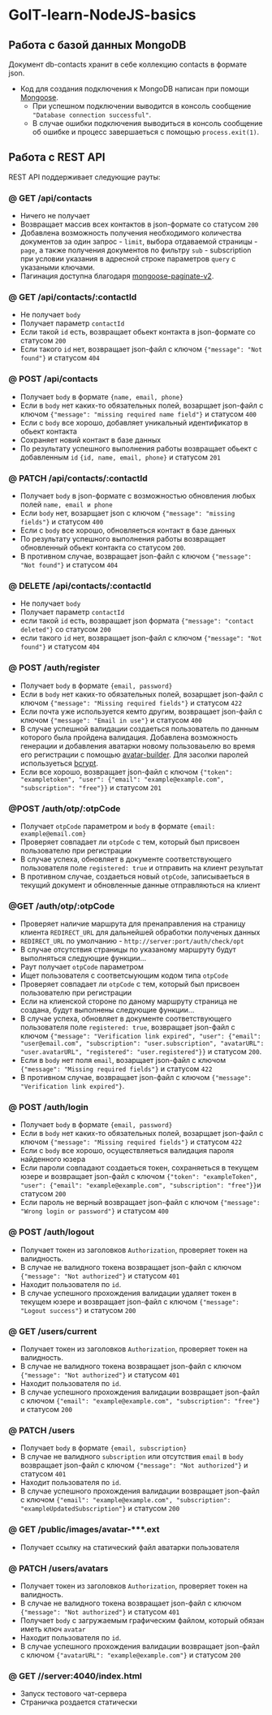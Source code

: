 ﻿# GoIT-learn-NodeJS-basics




## Работа с базой данных MongoDB

Документ db-contacts хранит в себе коллекцию contacts в формате json.

- Код для создания подключения к MongoDB написан при помощи
  [Mongoose](https://mongoosejs.com/).
  - При успешном подключении выводится в консоль сообщение
    `"Database connection successful"`.
  - В случае ошибки подключения выводиться в консоль сообщение об ошибке
    и процесс завершаеться с помощью `process.exit(1)`.




## Работа с REST API

REST API поддерживает следующие рауты:

### @ GET /api/contacts

- Ничего не получает
- Возвращает массив всех контактов в json-формате со статусом `200`
- Добавлена возможность получения необходимого количества документов за один запрос - `limit`, 
выбора отдаваемой страницы - `page`, а также получения документов по фильтру `sub` - subscription 
при условии указания в адресной строке параметров `query` с указаными ключами.
- Пагинация доступна благодаря [mongoose-paginate-v2](https://www.npmjs.com/package/mongoose-paginate-v2).  

### @ GET /api/contacts/:contactId

- Не получает `body`
- Получает параметр `contactId`
- Если такой `id` есть, возвращает обьект контакта в json-формате со статусом `200`
- Если такого `id` нет, возвращает json-файл с ключом `{"message": "Not found"}` и
  статусом `404`

### @ POST /api/contacts

- Получает `body` в формате `{name, email, phone}`
- Если в `body` нет каких-то обязательных полей, возарщает json-файл с ключом
  `{"message": "missing required name field"}` и статусом `400`
- Если с `body` все хорошо, добавляет уникальный идентификатор в обьект контакта
- Сохраняет новий контакт в базе данных
- По результату успешного выполнения работы возвращает обьект с добавленным `id`
  `{id, name, email, phone}` и статусом `201`

### @ PATCH /api/contacts/:contactId

- Получает `body` в json-формате c возможностью обновления любых полей `name, email и phone`
- Если `body` нет, возарщает json с ключом `{"message": "missing fields"}` и
  статусом `400`
- Если с `body` все хорошо, обновляеться контакт в базе данных 
- По результату успешного выполнения работы возвращает обновленный обьект контакта со
  статусом `200`. 
- В противном случае, возвращает json-файл с ключом
  `{"message": "Not found"}` и статусом `404`

### @ DELETE /api/contacts/:contactId

- Не получает `body`
- Получает параметр `contactId`
- если такой `id` есть, возвращает json формата `{"message": "contact deleted"}` со
  статусом `200`
- если такого `id` нет, возвращает json-файл с ключом `{"message": "Not found"}` и
  статусом `404`

### @ POST /auth/register

- Получает `body` в формате `{email, password}`
- Если в `body` нет каких-то обязательных полей, возарщает json-файл с ключом `{"message": "Missing required fields"}` 
и статусом `422`
- Если почта уже используется кемто другим, возвращает json-файл с ключом `{"message": "Email in use"}` и статусом `400`
- В случае успешной валидации создаеться пользователь по данным которого была пройдена валидация. Добавлена 
возможность генерации и добавления аватарки новому пользоваьелю во время его регистрации с помощью [avatar-builder](https://www.npmjs.com/package/avatar-builder). Для засолки паролей используеться [bcrypt](https://www.npmjs.com/package/bcrypt).
- Если все хорошо, возвращает json-файл с ключом `{"token": "exampletoken", "user": {"email": "example@example.com", "subscription": "free"}}` и статусом `201`

### @POST /auth/otp/:otpCode
- Получает `otpCode` параметром и `body` в формате `{email: example@email.com}`
- Проверяет совпадает ли `otpCode` с тем, который был присвоен пользователю при регистрации
- В случае успеха, обновляет в документе соответствующего пользователя поле `registered: true` и отправить на клиент результат
- В противном случае, создаеться новый `otpCode`, записываеться в текущий документ и обновленные данные отправляються на клиент

### @GET /auth/otp/:otpCode
- Проверяет наличие маршрута для пренаправления на страницу клиента `REDIRECT_URL` для дальнейшей обработки полученых данных
- `REDIRECT_URL` по умолчанию - `http://server:port/auth/check/opt`
- В случае отсутствия страницы по указаному маршруту будут выполняться следующие функции...
- Раут получает `otpCode` параметром
- Ищет пользователя с соответсыующим кодом типа `otpCode`
- Проверяет совпадает ли `otpCode` с тем, который был присвоен пользователю при регистрации
- Если на клиенской стороне по даному маршруту страница не создана, будут выполнены следующие функции...
- В случае успеха, обновляет в документе соответствующего пользователя поле `registered: true`, возвращает json-файл с ключом `{"message": "Verification link expired", "user": {"email": "user@email.com", "subscription": "user.subscription", "avatarURL": "user.avatarURL", "registered": "user.registered"}}` и статусом `200`.
- Если в `body` нет поля `email`, возарщает json-файл с ключом `{"message": "Missing required fields"}` и статусом `422`
- В противном случае, возвращает json-файл с ключом `{"message": "Verification link expired"}`.

### @ POST /auth/login

- Получает `body` в формате `{email, password}`
- Если в `body` нет каких-то обязательных полей, возарщает json-файл с ключом `{"message": "Missing required fields"}` и статусом `422`
- Если с `body` все хорошо, осуществляеться валидация пароля найденного юзера
- Если пароли совпадают создаеться токен, сохраняеться в текущем юзере и возвращает json-файл с ключом `{"token": "exampleToken", "user": {"email": "example@example.com", "subscription": "free"}}`и статусом `200`
- Если пароль не верный возвращает json-файл с ключом `{"message": "Wrong login or password"}` и статусом `400`

### @ POST /auth/logout

- Получает токен из заголовков `Authorization`, проверяет токен на валидность.
- В случае не валидного токена возвращает json-файл с ключом `{"message": "Not authorized"}` и статусом `401`
- Находит пользователя по `id`.
- В случае успешного прохождения валидации удаляет токен в текущем юзере и возвращает json-файл с ключом `{"message": "Logout success"}` и статусом `200`

### @ GET /users/current

- Получает токен из заголовков `Authorization`, проверяет токен на валидность.
- В случае не валидного токена возвращает json-файл с ключом `{"message": "Not authorized"}` и статусом `401`
- Находит пользователя по `id`.
- В случае успешного прохождения валидации возвращает json-файл с ключом `{"email": "example@example.com", "subscription": "free"}` и статусом `200`

### @ PATCH /users

- Получает `body` в формате `{email, subscription}`
- В случае не валидного `subscription` или отсутствия `email` в `body` возвращает json-файл 
с ключом `{"message": "Not authorized"}` и статусом `401`
- Находит пользователя по `id`.
- В случае успешного прохождения валидации возвращает json-файл с ключом `{"email": "example@example.com", "subscription": "exampleUpdatedSubscription"}` и статусом `200`

### @ GET /public/images/avatar-***.ext

- Получает ссылку на статический файл аватарки пользователя 

### @ PATCH /users/avatars

- Получает токен из заголовков `Authorization`, проверяет токен на валидность.
- В случае не валидного токена возвращает json-файл с ключом `{"message": "Not authorized"}` и статусом `401`
- Получает `body` c загружаемым графическим файлом, который обязан иметь ключ `avatar`
- Находит пользователя по `id`.
- В случае успешного прохождения валидации возвращает json-файл с ключом `{"avatarURL": "example@example.com"}` и статусом `200`

### @ GET //server:4040/index.html

- Запуск тестового чат-сервера
- Страничка роздается статически

